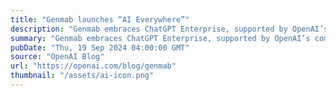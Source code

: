 ```yaml
---
title: "Genmab launches “AI Everywhere”"
description: "Genmab embraces ChatGPT Enterprise, supported by OpenAI’s commitment to security and privacy"
summary: "Genmab embraces ChatGPT Enterprise, supported by OpenAI’s commitment to security and privacy"
pubDate: "Thu, 19 Sep 2024 04:00:00 GMT"
source: "OpenAI Blog"
url: "https://openai.com/blog/genmab"
thumbnail: "/assets/ai-icon.png"
---
```


